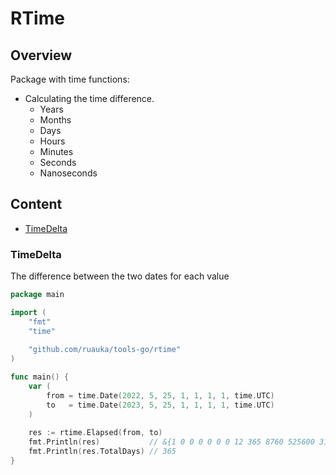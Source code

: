 # RTime

## Overview
Package with time functions:
- Calculating the time difference. 
  - Years
  - Months
  - Days
  - Hours
  - Minutes
  - Seconds
  - Nanoseconds

## Content
- [TimeDelta](#timedelta)

### TimeDelta
The difference between the two dates for each value

```go
package main

import (
    "fmt"
    "time"
    
    "github.com/ruauka/tools-go/rtime"
)

func main() {
    var (
        from = time.Date(2022, 5, 25, 1, 1, 1, 1, time.UTC)
        to   = time.Date(2023, 5, 25, 1, 1, 1, 1, time.UTC)
    )
    
    res := rtime.Elapsed(from, to)
    fmt.Println(res)           // &{1 0 0 0 0 0 0 12 365 8760 525600 31536000}
    fmt.Println(res.TotalDays) // 365
}
```
